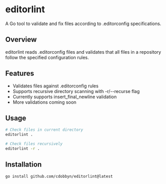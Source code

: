 # editorlint

A Go tool to validate and fix files according to .editorconfig specifications.

## Overview

editorlint reads .editorconfig files and validates that all files in a repository follow the specified configuration rules.

## Features

- Validates files against .editorconfig rules
- Supports recursive directory scanning with -r/--recurse flag
- Currently supports insert_final_newline validation
- More validations coming soon

## Usage

```bash
# Check files in current directory
editorlint .

# Check files recursively
editorlint -r .
```

## Installation

```bash
go install github.com/cdobbyn/editorlint@latest
```


